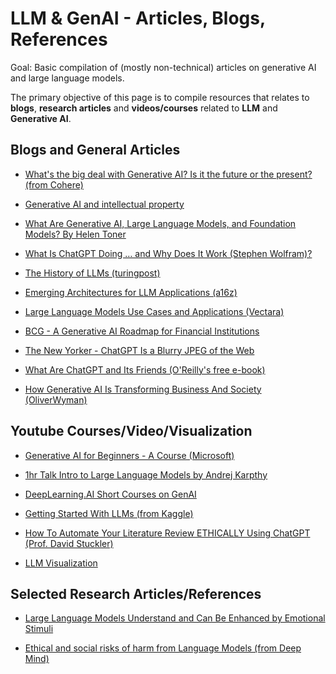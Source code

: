 # LLM & GenAI - Articles, Blogs, References
Goal: Basic compilation of (mostly non-technical) articles on  generative AI and large language models.

The primary objective of this page is to compile resources that relates to **blogs**, **research articles** and **videos/courses** related to **LLM** and **Generative AI**. 

## Blogs and General Articles
 - [What's the big deal with Generative AI? Is it the future or the present? (from Cohere)](https://txt.cohere.com/generative-ai-future-or-present/?twclid=2-1j2ar5zfcmj9a53h7f327dqv4)

 
 - [Generative AI and intellectual property](https://www.ben-evans.com/benedictevans/2023/8/27/generative-ai-ad-intellectual-property)

 - [What Are Generative AI, Large Language Models, and Foundation Models? By Helen Toner](https://cset.georgetown.edu/article/what-are-generative-ai-large-language-models-and-foundation-models/)

 - [What Is ChatGPT Doing … and Why Does It Work (Stephen Wolfram)?](https://writings.stephenwolfram.com/2023/02/what-is-chatgpt-doing-and-why-does-it-work/)
 
 - [The History of LLMs (turingpost)](https://www.turingpost.com/p/llmhistory-recap)
 
 - [Emerging Architectures for LLM Applications (a16z)](https://a16z.com/2023/06/20/emerging-architectures-for-llm-applications/?utm_source=substack&utm_medium=email)
 
 - [Large Language Models Use Cases and Applications (Vectara)](https://vectara.com/large-language-models-use-cases/)

 - [BCG - A Generative AI Roadmap for Financial Institutions](https://www.bcg.com/publications/2023/a-genai-roadmap-for-fis)

- [The New Yorker - ChatGPT Is a Blurry JPEG of the Web](https://www.newyorker.com/tech/annals-of-technology/chatgpt-is-a-blurry-jpeg-of-the-web)


- [What Are ChatGPT and Its Friends (O'Reilly's free e-book)](https://ae.oreilly.com/What_Are_ChatGPT_and_Its_Friends)

- [How Generative AI Is Transforming Business And Society (OliverWyman)](https://www.oliverwymanforum.com/global-consumer-sentiment/how-will-ai-affect-global-economics.html?utm_source=substack&utm_medium=email)

## Youtube Courses/Video/Visualization
- [Generative AI for Beginners - A Course (Microsoft)](https://github.com/microsoft/generative-ai-for-beginners)

- [1hr Talk Intro to Large Language Models by Andrej Karpthy](https://www.youtube.com/watch?v=zjkBMFhNj_g)

- [DeepLearning.AI Short Courses on GenAI](https://www.deeplearning.ai/short-courses/)

- [Getting Started With LLMs (from Kaggle)](https://www.kaggle.com/code/jhoward/getting-started-with-llms/)

- [How To Automate Your Literature Review ETHICALLY Using ChatGPT (Prof. David Stuckler)](https://www.youtube.com/watch?v=elLdVHALZ88/)

- [LLM Visualization](https://bbycroft.net/llm)

## Selected Research Articles/References
- [Large Language Models Understand and Can Be Enhanced by Emotional Stimuli](https://arxiv.org/abs/2307.11760)

- [Ethical and social risks of harm from Language Models (from Deep Mind)](https://arxiv.org/abs/2112.04359)
